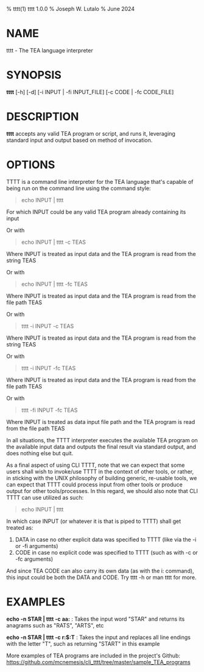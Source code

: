 % tttt(1) tttt 1.0.0
% Joseph W. Lutalo
% June 2024

# NAME
tttt - The TEA language interpreter

# SYNOPSIS
**tttt** [-h] [-d] [-i INPUT | -fi INPUT_FILE] [-c CODE | -fc CODE_FILE]

# DESCRIPTION
**tttt** accepts any valid TEA program or script, and runs it, leveraging standard input and output based on method of invocation.

# OPTIONS

TTTT is a command line interpreter for the TEA language that's capable of being run on the command line using the command style:

> echo INPUT | tttt 

For which INPUT could be any valid TEA program already containing its input

Or with

> echo INPUT | tttt -c TEAS

Where INPUT is treated as input data and the TEA program is read from the string TEAS

Or with

> echo INPUT | tttt -fc TEAS

Where INPUT is treated as input data and the TEA program is read from the file path TEAS

Or with

> tttt -i INPUT -c TEAS

Where INPUT is treated as input data and the TEA program is read from the string TEAS

Or with

> tttt -i INPUT -fc TEAS

Where INPUT is treated as input data and the TEA program is read from the file path TEAS

Or with

> tttt -fi INPUT -fc TEAS

Where INPUT is treated as data input file path and the TEA program is read from the file path TEAS

In all situations, the TTTT interpreter executes the available TEA program on the available input data and outputs the final result via standard output, and does nothing else but quit.

As a final aspect of using CLI TTTT, note that we can expect that some users shall wish to invoke/use TTTT in the context of other tools, or rather,
in sticking with the UNIX philosophy of building generic, re-usable tools, we can expect that TTTT could process input from other tools or produce
output for other tools/processes. In this regard, we should also note that CLI TTTT can use utilized as such:

> echo INPUT | tttt

In which case INPUT (or whatever it is that is piped to TTTT) shall get treated as:

1. DATA in case no other explicit data was specified to TTTT (like via the -i or -fi arguments)
2. CODE in case no explicit code was specified to TTTT (such as with -c or -fc arguments)

And since TEA CODE can also carry its own data (as with the i: command), this input could be both the DATA and CODE. Try tttt -h or man tttt for more.

# EXAMPLES
**echo -n STAR | tttt -c aa:**
: Takes the input word "STAR" and returns its anagrams such as "RATS", "ARTS", etc

**echo -n STAR | tttt -c r:$:T**
: Takes the input and replaces all line endings with the letter "T", such as returning "START" in this example

More examples of TEA programs are included in the project's Github: https://github.com/mcnemesis/cli_tttt/tree/master/sample_TEA_programs

